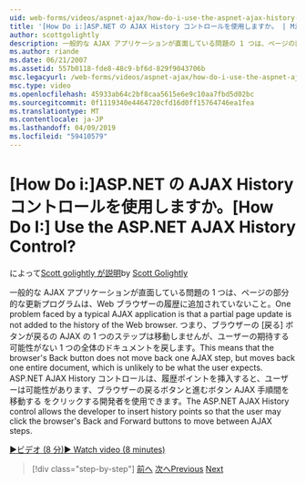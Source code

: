 ```yaml
---
uid: web-forms/videos/aspnet-ajax/how-do-i-use-the-aspnet-ajax-history-control
title: '[How Do i:]ASP.NET の AJAX History コントロールを使用しますか。 | Microsoft Docs'
author: scottgolightly
description: 一般的な AJAX アプリケーションが直面している問題の 1 つは、ページの部分的な更新プログラムは、Web ブラウザーの履歴に追加されていないこと。 つまり、ブラウザーの B..
ms.author: riande
ms.date: 06/21/2007
ms.assetid: 557b0118-fde8-48c9-bf6d-829f9043706b
msc.legacyurl: /web-forms/videos/aspnet-ajax/how-do-i-use-the-aspnet-ajax-history-control
msc.type: video
ms.openlocfilehash: 45933ab64c2bf8caa5615e6e9c10aa7fbd5d02bc
ms.sourcegitcommit: 0f1119340e4464720cfd16d0ff15764746ea1fea
ms.translationtype: MT
ms.contentlocale: ja-JP
ms.lasthandoff: 04/09/2019
ms.locfileid: "59410579"
---
```

# <a name="how-do-i-use-the-aspnet-ajax-history-control"></a><span data-ttu-id="656de-105">[How Do i:]ASP.NET の AJAX History コントロールを使用しますか。</span><span class="sxs-lookup"><span data-stu-id="656de-105">[How Do I:] Use the ASP.NET AJAX History Control?</span></span>

<span data-ttu-id="656de-106">によって[Scott golightly が説明](https://github.com/scottgolightly)</span><span class="sxs-lookup"><span data-stu-id="656de-106">by [Scott Golightly](https://github.com/scottgolightly)</span></span>

<span data-ttu-id="656de-107">一般的な AJAX アプリケーションが直面している問題の 1 つは、ページの部分的な更新プログラムは、Web ブラウザーの履歴に追加されていないこと。</span><span class="sxs-lookup"><span data-stu-id="656de-107">One problem faced by a typical AJAX application is that a partial page update is not added to the history of the Web browser.</span></span> <span data-ttu-id="656de-108">つまり、ブラウザーの [戻る] ボタンが戻るの AJAX の 1 つのステップは移動しませんが、ユーザーの期待する可能性がない 1 つの全体のドキュメントを戻します。</span><span class="sxs-lookup"><span data-stu-id="656de-108">This means that the browser's Back button does not move back one AJAX step, but moves back one entire document, which is unlikely to be what the user expects.</span></span> <span data-ttu-id="656de-109">ASP.NET AJAX History コントロールは、履歴ポイントを挿入すると、ユーザーは可能性があります、ブラウザーの戻るボタンと進むボタン AJAX 手順間を移動する をクリックする開発者を使用できます。</span><span class="sxs-lookup"><span data-stu-id="656de-109">The ASP.NET AJAX History control allows the developer to insert history points so that the user may click the browser's Back and Forward buttons to move between AJAX steps.</span></span>

[<span data-ttu-id="656de-110">&#9654;ビデオ (8 分)</span><span class="sxs-lookup"><span data-stu-id="656de-110">&#9654; Watch video (8 minutes)</span></span>](https://channel9.msdn.com/Blogs/ASP-NET-Site-Videos/how-do-i-use-the-aspnet-ajax-history-control)

> [!div class="step-by-step"]
> <span data-ttu-id="656de-111">[前へ](how-do-i-use-the-aspnet-ajax-updateprogress-control.md)
> [次へ](how-do-i-implement-the-ajax-after-processing-pattern.md)</span><span class="sxs-lookup"><span data-stu-id="656de-111">[Previous](how-do-i-use-the-aspnet-ajax-updateprogress-control.md)
[Next](how-do-i-implement-the-ajax-after-processing-pattern.md)</span></span>
